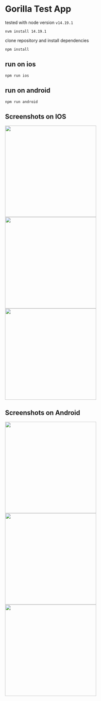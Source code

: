 # Gorilla Test App

tested with node version `v14.19.1`

```
nvm install 14.19.1
```

clone repository and install dependencies

```
npm install
```

## run on ios

```
npm run ios
```

## run on android

```
npm run android
```

## Screenshots on IOS

<img src='https://i.imgur.com/016BhqG.png' width='300'>
<img src='https://i.imgur.com/ygde3AM.png' width='300'>
<img src='https://i.imgur.com/hAa7TCN.png' width='300'>

## Screenshots on Android

<img src='https://i.imgur.com/tigCztY.png' width='300'>
<img src='https://i.imgur.com/6VGjLIm.png' width='300'>
<img src='https://i.imgur.com/p62Htag.png' width='300'>